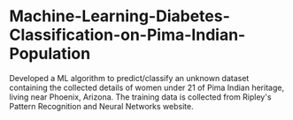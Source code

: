 # Machine-Learning-Diabetes-Classification-on-Pima-Indian-Population
Developed a ML algorithm to predict/classify an unknown dataset containing the collected details of women under 21 of Pima Indian heritage, living near Phoenix, Arizona. The training data is collected from Ripley's Pattern Recognition and Neural Networks website.
